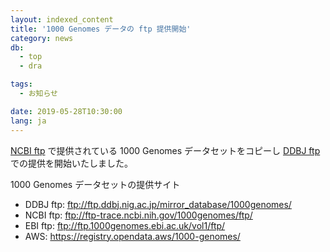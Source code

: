 ```yaml
---
layout: indexed_content
title: '1000 Genomes データの ftp 提供開始'
category: news
db:
  - top
  - dra

tags:
  - お知らせ

date: 2019-05-28T10:30:00
lang: ja
---
```


<p><a href="ftp://ftp-trace.ncbi.nih.gov/1000genomes/ftp/">NCBI ftp</a> で提供されている 1000 Genomes データセットをコピーし <a href="ftp://ftp.ddbj.nig.ac.jp/mirror_database/1000genomes/">DDBJ ftp</a> での提供を開始いたしました。</p>

<p>1000 Genomes データセットの提供サイト</p>

<ul class="disc">
    <li>DDBJ ftp: <a href="ftp://ftp.ddbj.nig.ac.jp/mirror_database/1000genomes/">ftp://ftp.ddbj.nig.ac.jp/mirror_database/1000genomes/</a></li>
    <li>NCBI ftp: <a href="ftp://ftp-trace.ncbi.nih.gov/1000genomes/ftp/">ftp://ftp-trace.ncbi.nih.gov/1000genomes/ftp/</a></li>
    <li>EBI ftp: <a href="ftp://ftp.1000genomes.ebi.ac.uk/vol1/ftp/">ftp://ftp.1000genomes.ebi.ac.uk/vol1/ftp/</a></li>
    <li>AWS: <a href="https://registry.opendata.aws/1000-genomes/">https://registry.opendata.aws/1000-genomes/</a></li>
</ul>
